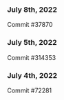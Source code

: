 ### July 8th, 2022

Commit #37870

### July 5th, 2022

Commit #314353


### July 4th, 2022

Commit #72281
